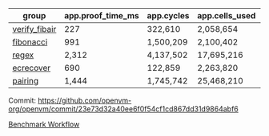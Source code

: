 | group | app.proof_time_ms | app.cycles | app.cells_used | leaf.proof_time_ms | leaf.cycles | leaf.cells_used |
| -- | -- | -- | -- | -- | -- | -- |
| [verify_fibair](https://github.com/openvm-org/openvm/blob/benchmark-results/benchmarks-pr/2186/verify_fibair-23e73d32a40ee6f0f54cf1cd867dd31d9864abf6.md) | 227 |  322,610 |  2,058,654 |- | - | - |
| [fibonacci](https://github.com/openvm-org/openvm/blob/benchmark-results/benchmarks-pr/2186/fibonacci-23e73d32a40ee6f0f54cf1cd867dd31d9864abf6.md) | 991 |  1,500,209 |  2,100,402 |- | - | - |
| [regex](https://github.com/openvm-org/openvm/blob/benchmark-results/benchmarks-pr/2186/regex-23e73d32a40ee6f0f54cf1cd867dd31d9864abf6.md) | 2,312 |  4,137,502 |  17,695,216 |- | - | - |
| [ecrecover](https://github.com/openvm-org/openvm/blob/benchmark-results/benchmarks-pr/2186/ecrecover-23e73d32a40ee6f0f54cf1cd867dd31d9864abf6.md) | 690 |  122,859 |  2,263,820 |- | - | - |
| [pairing](https://github.com/openvm-org/openvm/blob/benchmark-results/benchmarks-pr/2186/pairing-23e73d32a40ee6f0f54cf1cd867dd31d9864abf6.md) | 1,444 |  1,745,742 |  25,468,210 |- | - | - |


Commit: https://github.com/openvm-org/openvm/commit/23e73d32a40ee6f0f54cf1cd867dd31d9864abf6

[Benchmark Workflow](https://github.com/openvm-org/openvm/actions/runs/18894744977)
